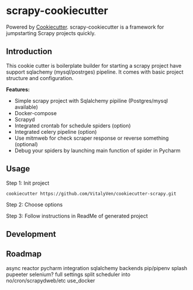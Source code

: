 # scrapy-cookiecutter

Powered by [Cookiecutter](https://github.com/audreyr/cookiecutter). scrapy-cookiecutter is a framework for jumpstarting Scrapy projects quickly.

## Introduction
This cookie cutter is boilerplate builder for starting a scrapy project have support sqlachemy (mysql/postrges) pipeline. It comes with basic project structure and configuration.

**Features:**

- Simple scrapy project with Sqlalchemy pipiline (Postgres/mysql available)
- Docker-compose
- Scrapyd
- Integrated crontab for schedule spiders (option)
- Integrated celery pipeline (option)
- Use mitmweb for check scraper response or reverse something (optional)
- Debug your spiders by launching main function of spider in Pycharm

## Usage

Step 1: Init project

`cookiecutter https://github.com/VitalyVen/cookiecutter-scrapy.git`

Step 2: Choose options

Step 3: Follow instructions in ReadMe of generated project

## Development


## Roadmap
async reactor
pycharm integration
sqlalchemy backends
pip/pipenv
splash
pupeeter
selenium?
full settings
split scheduler into no/cron/scrapydweb/etc
use_docker

